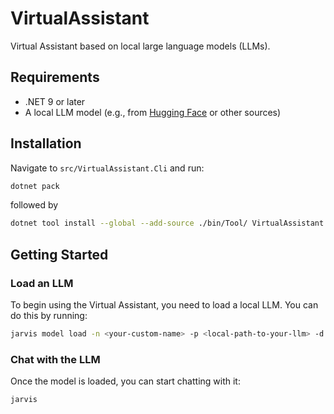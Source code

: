 # VirtualAssistant

Virtual Assistant based on local large language models (LLMs).

## Requirements

- .NET 9 or later
- A local LLM model (e.g., from [Hugging Face](https://huggingface.co/) or other sources)

## Installation

Navigate to `src/VirtualAssistant.Cli` and run:

```bash
dotnet pack
```

followed by

```bash
dotnet tool install --global --add-source ./bin/Tool/ VirtualAssistant.Cli
```

## Getting Started

### Load an LLM

To begin using the Virtual Assistant, you need to load a local LLM. You can do this by running:

```bash
jarvis model load -n <your-custom-name> -p <local-path-to-your-llm> -d <optional-description>
```

### Chat with the LLM

Once the model is loaded, you can start chatting with it:

```bash
jarvis
```


